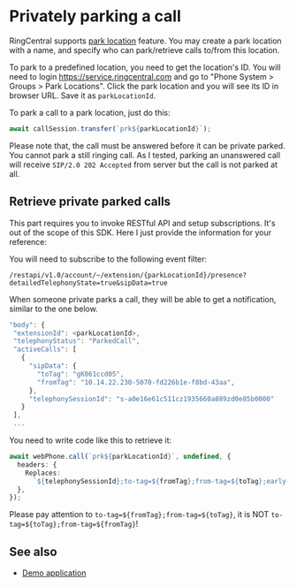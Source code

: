 # Privately parking a call

RingCentral supports [park location](https://support.ringcentral.com/article-v2/8355.html?brand=RC_US&product=RingEX&language=en_US) feature. You may create a park location with a name, and specify who can park/retrieve calls to/from this location.

To park to a predefined location, you need to get the location's ID. You will need to login https://service.ringcentral.com and go to "Phone System > Groups > Park Locations". Click the park location and you will see its ID in browser URL. Save it as `parkLocationId`.

To park a call to a park location, just do this:

```ts
await callSession.transfer(`prk${parkLocationId}`);
```

Please note that, the call must be answered before it can be private parked. You cannot park a still ringing call. As I tested, parking an unanswered call will receive `SIP/2.0 202 Accepted` from server but the call is not parked at all.

## Retrieve private parked calls

This part requires you to invoke RESTful API and setup subscriptions. It's out of the scope of this SDK. Here I just provide the information for your reference:

You will need to subscribe to the following event filter:

`/restapi/v1.0/account/~/extension/{parkLocationId}/presence?detailedTelephonyState=true&sipData=true`

When someone private parks a call, they will be able to get a notification, similar to the one below.

```js
"body": {
 "extensionId": <parkLocationId>,
 "telephonyStatus": "ParkedCall",
 "activeCalls": [
   {
     "sipData": {
       "toTag": "gK061ccd05",
       "fromTag": "10.14.22.230-5070-fd226b1e-f8bd-43aa",
     },
     "telephonySessionId": "s-a0e16e61c511cz1935660a889zd0e85b0000"
   }
 ],
 ...
```

You need to write code like this to retrieve it:

```ts
await webPhone.call(`prk${parkLocationId}`, undefined, {
  headers: {
    Replaces:
      `${telephonySessionId};to-tag=${fromTag};from-tag=${toTag};early-only`,
  },
});
```

Please pay attention to `to-tag=${fromTag};from-tag=${toTag}`, it is NOT `to-tag=${toTag};from-tag=${fromTag}`!

## See also

* [Demo application](https://github.com/tylerlong/rc-web-phone-private-parking-demo)
